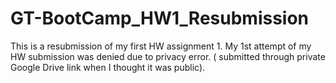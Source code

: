 # GT-BootCamp_HW1_Resubmission
This is a resubmission of my first HW assignment 1. My 1st attempt of my HW submission was denied due to privacy error. ( submitted through private Google Drive link when I thought it was public).
